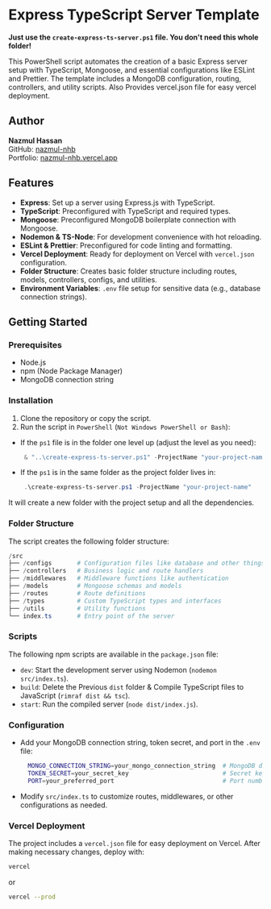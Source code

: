 # Express TypeScript Server Template

**Just use the `create-express-ts-server.ps1` file. You don't need this whole folder!**

This PowerShell script automates the creation of a basic Express server setup with TypeScript, Mongoose, and essential configurations like ESLint and Prettier. The template includes a MongoDB configuration, routing, controllers, and utility scripts. Also Provides vercel.json file for easy vercel deployment.

## Author

**Nazmul Hassan**  
GitHub: [nazmul-nhb](https://github.com/nazmul-nhb)  
Portfolio: [nazmul-nhb.vercel.app](https://nazmul-nhb.vercel.app)

## Features

- **Express**: Set up a server using Express.js with TypeScript.
- **TypeScript**: Preconfigured with TypeScript and required types.
- **Mongoose**: Preconfigured MongoDB boilerplate connection with Mongoose.
- **Nodemon & TS-Node**: For development convenience with hot reloading.
- **ESLint & Prettier**: Preconfigured for code linting and formatting.
- **Vercel Deployment**: Ready for deployment on Vercel with `vercel.json` configuration.
- **Folder Structure**: Creates basic folder structure including routes, models, controllers, configs, and utilities.
- **Environment Variables**: `.env` file setup for sensitive data (e.g., database connection strings).

## Getting Started

### Prerequisites

- Node.js
- npm (Node Package Manager)
- MongoDB connection string

### Installation

1. Clone the repository or copy the script.
2. Run the script in `PowerShell` (`Not Windows PowerShell or Bash`):

- If the `ps1` file is in the folder one level up (adjust the level as you need):

   ```powershell
    & "..\create-express-ts-server.ps1" -ProjectName "your-project-name"
   ```

- If the `ps1` is in the same folder as the project folder lives in:

   ```powershell
    .\create-express-ts-server.ps1 -ProjectName "your-project-name"
   ```

It will create a new folder with the project setup and all the dependencies.

### Folder Structure

The script creates the following folder structure:

```powershell
/src
├── /configs       # Configuration files like database and other things
├── /controllers   # Business logic and route handlers
├── /middlewares   # Middleware functions like authentication
├── /models        # Mongoose schemas and models
├── /routes        # Route definitions
├── /types         # Custom TypeScript types and interfaces
├── /utils         # Utility functions
└── index.ts       # Entry point of the server
```

### Scripts

The following npm scripts are available in the `package.json` file:

- `dev`: Start the development server using Nodemon (`nodemon src/index.ts`).
- `build`: Delete the Previous `dist` folder & Compile TypeScript files to JavaScript (`rimraf dist && tsc`).
- `start`: Run the compiled server (`node dist/index.js`).

### Configuration

- Add your MongoDB connection string, token secret, and port in the `.env` file:

  ```bash
    MONGO_CONNECTION_STRING=your_mongo_connection_string  # MongoDB database connection URL
    TOKEN_SECRET=your_secret_key                          # Secret key for JWT
    PORT=your_preferred_port                              # Port number for the server (development)
  ```

- Modify `src/index.ts` to customize routes, middlewares, or other configurations as needed.

### Vercel Deployment

The project includes a `vercel.json` file for easy deployment on Vercel. After making necessary changes, deploy with:

```bash
vercel
```

or

```bash
vercel --prod
```
